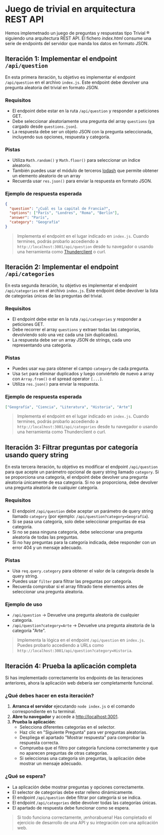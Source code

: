 # Juego de trivial en arquitectura REST API

Hemos implemetnado un juego de preguntas y respuestas tipo Trivial ®️ siguiendo una arquitectura REST API. El fichero _index.html_ consume una serie de endpoints del servidor que manda los datos en formato JSON. 

## Iteración 1: Implementar el endpoint `/api/question`

En esta primera iteración, tu objetivo es implementar el endpoint `/api/question` en el archivo `index.js`. Este endpoint debe devolver una pregunta aleatoria del trivial en formato JSON.

### Requisitos

- El endpoint debe estar en la ruta `/api/question` y responder a peticiones GET.
- Debe seleccionar aleatoriamente una pregunta del array `questions` (ya cargado desde `questions.json`).
- La respuesta debe ser un objeto JSON con la pregunta seleccionada, incluyendo sus opciones, respuesta y categoría.

### Pistas

- Utiliza `Math.random()` y `Math.floor()` para seleccionar un índice aleatorio.
- También puedes usar el módulo de terceros [lodash](https://www.npmjs.com/package/lodash) que permite obtener un elemento aleatorio de un array
- Recuerda usar `res.json()` para enviar la respuesta en formato JSON.

### Ejemplo de respuesta esperada

```json
{
  "question": "¿Cuál es la capital de Francia?",
  "options": ["París", "Londres", "Roma", "Berlín"],
  "answer": "París",
  "category": "Geografía"
}
```

> Implementa el endpoint en el lugar indicado en `index.js`. Cuando termines, podrás probarlo accediendo a `http://localhost:3001/api/question` desde tu navegador o usando una herramienta como [Thunderclient](https://marketplace.visualstudio.com/items?itemName=rangav.vscode-thunder-client) o curl.



## Iteración 2: Implementar el endpoint `/api/categories`

En esta segunda iteración, tu objetivo es implementar el endpoint `/api/categories` en el archivo `index.js`. Este endpoint debe devolver la lista de categorías únicas de las preguntas del trivial.

### Requisitos

- El endpoint debe estar en la ruta `/api/categories` y responder a peticiones GET.
- Debe recorrer el array `questions` y extraer todas las categorías, devolviendo solo una vez cada una (sin duplicados).
- La respuesta debe ser un array JSON de strings, cada uno representando una categoría.

### Pistas

- Puedes usar `map` para obtener el campo `category` de cada pregunta.
- Usa `Set` para eliminar duplicados y luego conviértelo de nuevo a array con `Array.from()` o el spread operator `[...]`.
- Utiliza `res.json()` para enviar la respuesta.

### Ejemplo de respuesta esperada

```json
["Geografía", "Ciencia", "Literatura", "Historia", "Arte"]
```

> Implementa el endpoint en el lugar indicado en `index.js`. Cuando termines, podrás probarlo accediendo a `http://localhost:3001/api/categories` desde tu navegador o usando una herramienta como Thunderclient o curl.

## Iteración 3: Filtrar preguntas por categoría usando query string

En esta tercera iteración, tu objetivo es modificar el endpoint `/api/question` para que acepte un parámetro opcional de query string llamado `category`. Si se proporciona una categoría, el endpoint debe devolver una pregunta aleatoria únicamente de esa categoría. Si no se proporciona, debe devolver una pregunta aleatoria de cualquier categoría.

### Requisitos

- El endpoint `/api/question` debe aceptar un parámetro de query string llamado `category` (por ejemplo: `/api/question?category=Geografía`).
- Si se pasa una categoría, solo debe seleccionar preguntas de esa categoría.
- Si no se pasa ninguna categoría, debe seleccionar una pregunta aleatoria de todas las preguntas.
- Si no hay preguntas para la categoría indicada, debe responder con un error 404 y un mensaje adecuado.

### Pistas

- Usa `req.query.category` para obtener el valor de la categoría desde la query string.
- Puedes usar `filter` para filtrar las preguntas por categoría.
- Recuerda comprobar si el array filtrado tiene elementos antes de seleccionar una pregunta aleatoria.

### Ejemplo de uso

- `/api/question` → Devuelve una pregunta aleatoria de cualquier categoría.
- `/api/question?category=Arte` → Devuelve una pregunta aleatoria de la categoría "Arte".

> Implementa la lógica en el endpoint `/api/question` en `index.js`. Puedes probarlo accediendo a URLs como `http://localhost:3001/api/question?category=Historia`.

## Iteración 4: Prueba la aplicación completa

Si has implementado correctamente los endpoints de las iteraciones anteriores, ahora la aplicación web debería ser completamente funcional.

### ¿Qué debes hacer en esta iteración?

1. **Arranca el servidor** ejecutando `node index.js` o el comando correspondiente en tu terminal.
2. **Abre tu navegador** y accede a [http://localhost:3001](http://localhost:3001).
3. **Prueba la aplicación**:
   - Selecciona diferentes categorías en el selector.
   - Haz clic en "Siguiente Pregunta" para ver preguntas aleatorias.
   - Despliega el apartado "Mostrar respuesta" para comprobar la respuesta correcta.
   - Comprueba que el filtro por categoría funciona correctamente y que no aparecen preguntas de otras categorías.
   - Si seleccionas una categoría sin preguntas, la aplicación debe mostrar un mensaje adecuado.

### ¿Qué se espera?

- La aplicación debe mostrar preguntas y opciones correctamente.
- El selector de categorías debe estar relleno dinámicamente.
- El endpoint `/api/question` debe filtrar por categoría si se indica.
- El endpoint `/api/categories` debe devolver todas las categorías únicas.
- El apartado de respuesta debe funcionar como se espera.

> Si todo funciona correctamente, ¡enhorabuena! Has completado el ejercicio de desarrollo de una API y su integración con una aplicación web.




